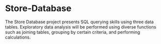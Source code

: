 # Store-Database
The Store Database project presents SQL querying skills using three data tables. Exploratory data analysis will be performed using diverse functions such as joining tables, grouping by certain criteria, and performing calculations.
